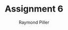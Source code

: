 ---
title: Assignment 6
author: Raymond Piller
img: //i.imgur.com/YTAduEX.jpg
layout: single
comments: true
tags:
- Assignment
- LTEC
- LTEC PhD
- LTEC 6800
---